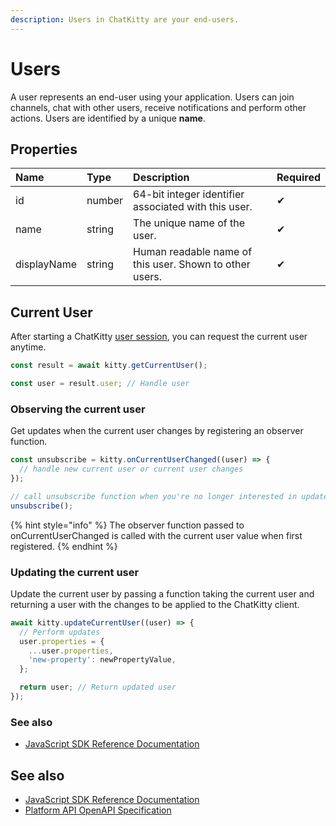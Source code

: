 ```yaml
---
description: Users in ChatKitty are your end-users.
---
```


# Users

A user represents an end-user using your application. Users can join channels, chat with other users, receive notifications and perform other actions. Users are identified by a unique **name**.

## Properties

| Name | Type | Description | Required |
| :--- | :--- | :--- | :--- |
| id | number | 64-bit integer identifier associated with this user. | ✔ |
| name | string | The unique name of the user. | ✔ |
| displayName | string | Human readable name of this user. Shown to other users. | ✔ |

## Current User

 After starting a ChatKitty [user session](user-sessions.md), you can request the current user anytime.

```javascript
const result = await kitty.getCurrentUser();

const user = result.user; // Handle user
```

### Observing the current user <a id="current-user-observing-the-current-user"></a>

Get updates when the current user changes by registering an observer function.

```javascript
const unsubscribe = kitty.onCurrentUserChanged((user) => {
  // handle new current user or current user changes
});

// call unsubscribe function when you're no longer interested in updates
unsubscribe();
```

{% hint style="info" %}
The observer function passed to onCurrentUserChanged is called with the current user value when first registered.
{% endhint %}

### Updating the current user

Update the current user by passing a function taking the current user and returning a user with the changes to be applied to the ChatKitty client.

```javascript
await kitty.updateCurrentUser((user) => {
  // Perform updates
  user.properties = {
    ...user.properties,
    'new-property': newPropertyValue,
  };

  return user; // Return updated user
});
```

### See also

* [JavaScript SDK Reference Documentation](https://chatkitty.github.io/chatkitty-js/modules/current_user.html)

## See also

* [JavaScript SDK Reference Documentation](https://chatkitty.github.io/chatkitty-js/modules/user.html)
* [Platform API OpenAPI Specification](https://swagger.chatkitty.com/#/user)

